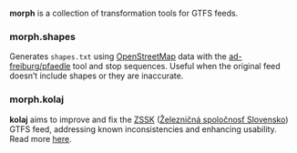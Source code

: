**morph** is a collection of transformation tools for GTFS feeds.

### morph.shapes

Generates `shapes.txt` using [OpenStreetMap](https://www.openstreetmap.org/) data with the [ad-freiburg/pfaedle](https://github.com/ad-freiburg/pfaedle) tool and stop sequences.
Useful when the original feed doesn’t include shapes or they are inaccurate.

### morph.kolaj

**kolaj** aims to improve and fix the [ZSSK](https://zssk.sk/) ([Železničná spoločnosť Slovensko](https://zsr.sk)) GTFS feed, addressing known inconsistencies and enhancing usability. Read more [here](./kolaj/README.md).
